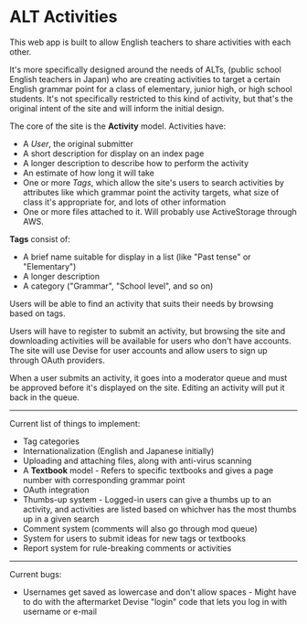 # ALT Activities


This web app is built to allow English teachers to share activities with each other.

It's more specifically designed around the needs of ALTs, (public school English teachers in Japan) who are creating activities to target a certain English grammar point for a class of elementary, junior high, or high school students. It's not specifically restricted to this kind of activity, but that's the original intent of the site and will inform the initial design.

The core of the site is the **Activity** model. Activities have:

- A *User*, the original submitter
- A short description for display on an index page
- A longer description to describe how to perform the activity
- An estimate of how long it will take
- One or more *Tags*, which allow the site's users to search activities by attributes like which grammar point the activity targets, what size of class it's appropriate for, and lots of other information
- One or more files attached to it. Will probably use ActiveStorage through AWS.

**Tags** consist of:

- A brief name suitable for display in a list (like "Past tense" or "Elementary")
- A longer description 
- A category ("Grammar", "School level", and so on)

Users will be able to find an activity that suits their needs by browsing based on tags.

Users will have to register to submit an activity, but browsing the site and downloading activities will be available for users who don't have accounts. The site will use Devise for user accounts and allow users to sign up through OAuth providers.

When a user submits an activity, it goes into a moderator queue and must be approved before it's displayed on the site. Editing an activity will put it back in the queue.

---

Current list of things to implement:

- Tag categories
- Internationalization (English and Japanese initially)
- Uploading and attaching files, along with anti-virus scanning
- A **Textbook** model - Refers to specific textbooks and gives a page number with corresponding grammar point
- OAuth integration
- Thumbs-up system - Logged-in users can give a thumbs up to an activity, and activities are listed based on whichver has the most thumbs up in a given search
- Comment system (comments will also go through mod queue)
- System for users to submit ideas for new tags or textbooks
- Report system for rule-breaking comments or activities

---

Current bugs:

- Usernames get saved as lowercase and don't allow spaces - Might have to do with the aftermarket Devise "login" code that lets you log in with username or e-mail
